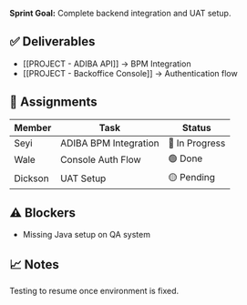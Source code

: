 
**Sprint Goal:** Complete backend integration and UAT setup.

## ✅ Deliverables
- [[PROJECT - ADIBA API]] → BPM Integration
- [[PROJECT - Backoffice Console]] → Authentication flow

## 👥 Assignments
| Member | Task | Status |
|---------|------|--------|
| Seyi | ADIBA BPM Integration | 🔄 In Progress |
| Wale | Console Auth Flow | 🟢 Done |
| Dickson | UAT Setup | 🟡 Pending |

## ⚠️ Blockers
- Missing Java setup on QA system

## 📈 Notes
Testing to resume once environment is fixed.
